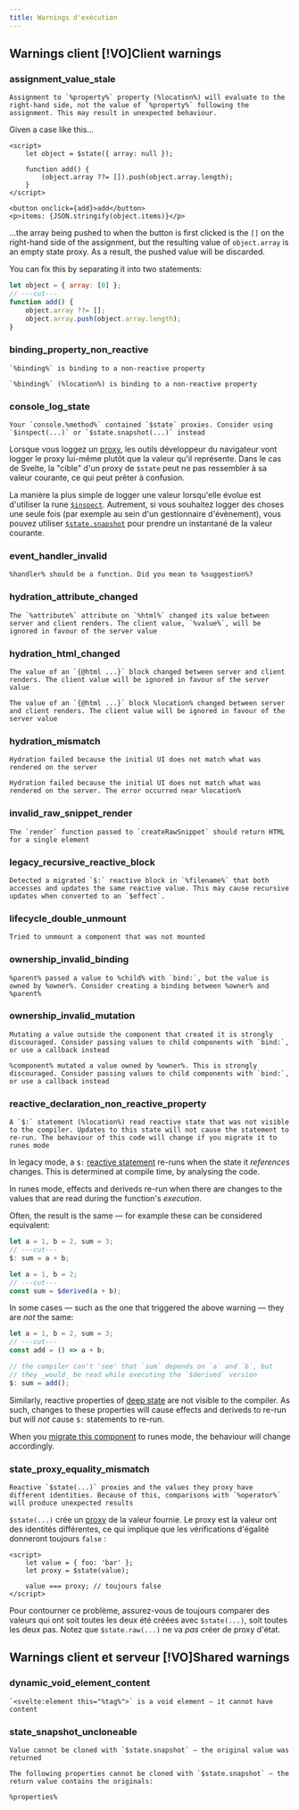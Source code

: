 ```yaml
---
title: Warnings d'exécution
---
```


## Warnings client [!VO]Client warnings

<!-- This file is generated by scripts/process-messages/index.js. Do not edit! -->

### assignment_value_stale

```
Assignment to `%property%` property (%location%) will evaluate to the right-hand side, not the value of `%property%` following the assignment. This may result in unexpected behaviour.
```

Given a case like this...

```svelte
<script>
	let object = $state({ array: null });

	function add() {
		(object.array ??= []).push(object.array.length);
	}
</script>

<button onclick={add}>add</button>
<p>items: {JSON.stringify(object.items)}</p>
```

...the array being pushed to when the button is first clicked is the `[]` on the right-hand side of the assignment, but the resulting value of `object.array` is an empty state proxy. As a result, the pushed value will be discarded.

You can fix this by separating it into two statements:

```js
let object = { array: [0] };
// ---cut---
function add() {
	object.array ??= [];
	object.array.push(object.array.length);
}
```

### binding_property_non_reactive

```
`%binding%` is binding to a non-reactive property
```

```
`%binding%` (%location%) is binding to a non-reactive property
```

### console_log_state

```
Your `console.%method%` contained `$state` proxies. Consider using `$inspect(...)` or `$state.snapshot(...)` instead
```

Lorsque vous loggez un
[proxy](https://developer.mozilla.org/fr/docs/Web/JavaScript/Reference/Global_Objects/Proxy), les
outils développeur du navigateur vont logger le proxy lui-même plutôt que la valeur qu'il
représente. Dans le cas de Svelte, la "cible" d'un proxy de `$state` peut ne pas ressembler à sa
valeur courante, ce qui peut prêter à confusion.

La manière la plus simple de logger une valeur lorsqu'elle évolue est d'utiliser la rune
[`$inspect`](https://svelte.dev/docs/svelte/$inspect). Autrement, si vous souhaitez logger des
choses une seule fois (par exemple au sein d'un gestionnaire d'évènement), vous pouvez utiliser
[`$state.snapshot`](https://svelte.dev/docs/svelte/$state#$state.snapshot) pour prendre un
instantané de la valeur courante.

### event_handler_invalid

```
%handler% should be a function. Did you mean to %suggestion%?
```

### hydration_attribute_changed

```
The `%attribute%` attribute on `%html%` changed its value between server and client renders. The client value, `%value%`, will be ignored in favour of the server value
```

### hydration_html_changed

```
The value of an `{@html ...}` block changed between server and client renders. The client value will be ignored in favour of the server value
```

```
The value of an `{@html ...}` block %location% changed between server and client renders. The client value will be ignored in favour of the server value
```

### hydration_mismatch

```
Hydration failed because the initial UI does not match what was rendered on the server
```

```
Hydration failed because the initial UI does not match what was rendered on the server. The error occurred near %location%
```

### invalid_raw_snippet_render

```
The `render` function passed to `createRawSnippet` should return HTML for a single element
```

### legacy_recursive_reactive_block

```
Detected a migrated `$:` reactive block in `%filename%` that both accesses and updates the same reactive value. This may cause recursive updates when converted to an `$effect`.
```

### lifecycle_double_unmount

```
Tried to unmount a component that was not mounted
```

### ownership_invalid_binding

```
%parent% passed a value to %child% with `bind:`, but the value is owned by %owner%. Consider creating a binding between %owner% and %parent%
```

### ownership_invalid_mutation

```
Mutating a value outside the component that created it is strongly discouraged. Consider passing values to child components with `bind:`, or use a callback instead
```

```
%component% mutated a value owned by %owner%. This is strongly discouraged. Consider passing values to child components with `bind:`, or use a callback instead
```

### reactive_declaration_non_reactive_property

```
A `$:` statement (%location%) read reactive state that was not visible to the compiler. Updates to this state will not cause the statement to re-run. The behaviour of this code will change if you migrate it to runes mode
```

In legacy mode, a `$:` [reactive statement](https://svelte.dev/docs/svelte/legacy-reactive-assignments) re-runs when the state it _references_ changes. This is determined at compile time, by analysing the code.

In runes mode, effects and deriveds re-run when there are changes to the values that are read during the function's _execution_.

Often, the result is the same — for example these can be considered equivalent:

```js
let a = 1, b = 2, sum = 3;
// ---cut---
$: sum = a + b;
```

```js
let a = 1, b = 2;
// ---cut---
const sum = $derived(a + b);
```

In some cases — such as the one that triggered the above warning — they are _not_ the same:

```js
let a = 1, b = 2, sum = 3;
// ---cut---
const add = () => a + b;

// the compiler can't 'see' that `sum` depends on `a` and `b`, but
// they _would_ be read while executing the `$derived` version
$: sum = add();
```

Similarly, reactive properties of [deep state](https://svelte.dev/docs/svelte/$state#Deep-state) are not visible to the compiler. As such, changes to these properties will cause effects and deriveds to re-run but will _not_ cause `$:` statements to re-run.

When you [migrate this component](https://svelte.dev/docs/svelte/v5-migration-guide) to runes mode, the behaviour will change accordingly.

### state_proxy_equality_mismatch

```
Reactive `$state(...)` proxies and the values they proxy have different identities. Because of this, comparisons with `%operator%` will produce unexpected results
```

`$state(...)` crée un
[proxy](https://developer.mozilla.org/fr/docs/Web/JavaScript/Reference/Global_Objects/Proxy) de la
valeur fournie. Le proxy est la valeur ont des identités différentes, ce qui implique que les
vérifications d'égalité donneront toujours `false` :

```svelte
<script>
	let value = { foo: 'bar' };
	let proxy = $state(value);

	value === proxy; // toujours false
</script>
```

Pour contourner ce problème, assurez-vous de toujours comparer des valeurs qui ont soit toutes les
deux été créées avec `$state(...)`, soit toutes les deux pas. Notez que `$state.raw(...)` ne va
_pas_ créer de proxy d'état.

## Warnings client et serveur [!VO]Shared warnings

<!-- This file is generated by scripts/process-messages/index.js. Do not edit! -->

### dynamic_void_element_content

```
`<svelte:element this="%tag%">` is a void element — it cannot have content
```

### state_snapshot_uncloneable

```
Value cannot be cloned with `$state.snapshot` — the original value was returned
```

```
The following properties cannot be cloned with `$state.snapshot` — the return value contains the originals:

%properties%
```


